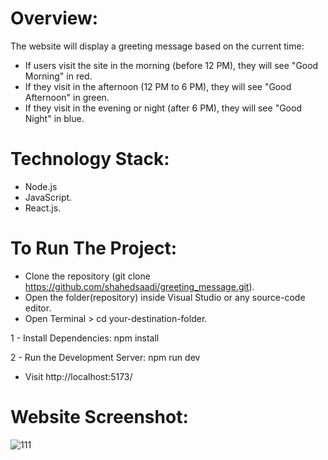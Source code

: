 # Overview:
The website will display a greeting message based on the current time:
- If users visit the site in the morning (before 12 PM), they will see "Good Morning" in red.
- If they visit in the afternoon (12 PM to 6 PM), they will see "Good Afternoon" in green.
- If they visit in the evening or night (after 6 PM), they will see "Good Night" in blue.

# Technology Stack:
- Node.js
- JavaScript.
- React.js.

# To Run The Project:
- Clone the repository (git clone https://github.com/shahedsaadi/greeting_message.git).
- Open the folder(repository) inside Visual Studio or any source-code editor.
- Open Terminal > cd your-destination-folder.
 
1 - Install Dependencies: npm install
  
2 - Run the Development Server: npm run dev

- Visit http://localhost:5173/


# Website Screenshot:

![111](https://github.com/shahedsaadi/greeting_message/assets/108287237/6ac2f86c-ddee-4e49-9c2c-6698828a6623)





